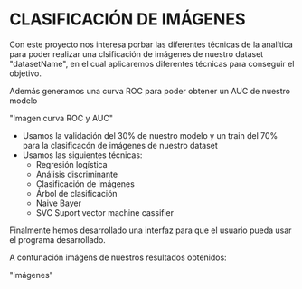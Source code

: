 # CLASIFICACIÓN DE IMÁGENES

Con este proyecto nos interesa porbar las diferentes técnicas de la analítica para poder realizar una clsificación de imágenes de nuestro dataset "datasetName", en el cual aplicaremos diferentes técnicas para conseguir el objetivo.

Además generamos una curva ROC para poder obtener un AUC de nuestro modelo

"Imagen curva ROC y AUC"

* Usamos la validación del 30% de nuestro modelo y un train del 70% para la clasificacón de imágenes de nuestro dataset	
* Usamos las siguientes técnicas: 
	* Regresión logística
	* Análisis discriminante
	* Clasificación de imágenes
	* Árbol de clasificación
	* Naive Bayer
	* SVC Suport vector machine cassifier

Finalmente hemos desarrollado una interfaz para que el usuario pueda usar el programa desarrollado.

A contunación imágens de nuestros resultados obtenidos:

"imágenes"

